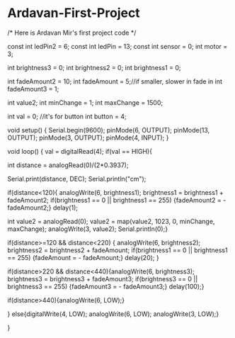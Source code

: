 Ardavan-First-Project
=====================
/* Here is Ardavan Mir's first project code */

const int ledPin2 = 6;
const int ledPin = 13;
const int sensor = 0;
int motor = 3;

int brightness3 = 0;
int brightness2 = 0;
int brightness1 = 0;

int fadeAmount2 = 10;
int fadeAmount = 5;//if smaller, slower in fade in
int fadeAmount3 = 1;

int value2;
int minChange = 1;
int maxChange = 1500;

int val = 0; //it's for button
int button = 4;


void setup()
{
  Serial.begin(9600);
  pinMode(6, OUTPUT);
  pinMode(13, OUTPUT);
  pinMode(3, OUTPUT);
  pinMode(4, INPUT);
}

void loop()
{
  val = digitalRead(4);
  if(val == HIGH){
  
  int distance = analogRead(0)/(2*0.3937); 
   
  Serial.print(distance, DEC);
  Serial.println("cm");
  
  
  if(distance<120){
  analogWrite(6, brightness1);
  brightness1 = brightness1 + fadeAmount2;
  if(brightness1 == 0 || brightness1 == 255)
  {fadeAmount2 = - fadeAmount2;}
  delay(1);
  
  int value2 = analogRead(0);
  value2 = map(value2, 1023, 0, minChange, maxChange);
  analogWrite(3, value2);
  Serial.println(0);}
 
  
  if(distance>=120 && distance<220)
  {
 analogWrite(6, brightness2);
  brightness2 = brightness2 + fadeAmount;
  if(brightness1 == 0 || brightness1 == 255)
  {fadeAmount = - fadeAmount;}
  delay(20);
  }

 if(distance>220 && distance<440){analogWrite(6, brightness3);
  brightness3 = brightness3 + fadeAmount3;
  if(brightness3 == 0 || brightness3 == 255)
  {fadeAmount3 = - fadeAmount3;}
  delay(100);}
  
  if(distance>440){analogWrite(6, LOW);}
  
   }
  else{digitalWrite(4, LOW);
analogWrite(6, LOW);
analogWrite(3, LOW);}
 
}

